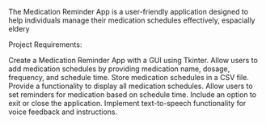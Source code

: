 The Medication Reminder App is a user-friendly application designed to help individuals manage their medication schedules effectively, espacially eldery 

Project Requirements:

Create a Medication Reminder App with a GUI using Tkinter.
Allow users to add medication schedules by providing medication name, dosage, frequency, and schedule time.
Store medication schedules in a CSV file.
Provide a functionality to display all medication schedules.
Allow users to set reminders for medication based on schedule time.
Include an option to exit or close the application.
Implement text-to-speech functionality for voice feedback and instructions.